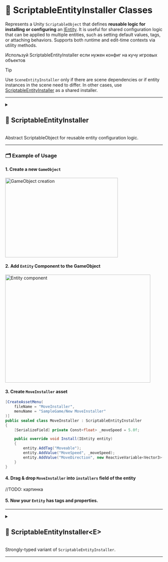 # 🧩 ScriptableEntityInstaller Classes

Represents a Unity `ScriptableObject` that defines **reusable logic for installing or configuring**
an [IEntity](../Entities/IEntity.md). It is useful for shared configuration logic that can be applied to multiple
entities, such as setting default values, tags, or attaching behaviors. Supports both runtime and edit-time contexts via
utility methods.

Используй ScriptableEntityInstaller если нужен конфиг на кучу игровых объектов

> [!TIP]
> Use `SceneEntityInstaller` only if there are scene dependencies or if entity instances in the scene need to differ. In
> other cases, use [ScriptableEntityInstaller](ScriptableEntityInstaller.md) as a shared installer.

---

<details>
  <summary>
    <h2 id="scriptable-entity-installer"> 🧩 ScriptableEntityInstaller</h2>
    <br>Abstract ScriptableObject for reusable entity configuration logic.
  </summary>

<br>

```csharp
public abstract class ScriptableEntityInstaller : ScriptableObject, IEntityInstaller
```

- **Inheritance:** Implements [IEntityInstaller](IEntityInstaller.md) to allow configuration of entities via
  ScriptableObjects.
- **Remarks:** Provides a reusable, declarative way to define entity setup logic that can be shared across multiple
  entities.

---

### 🏹 Methods

#### `Install(IEntity)`

```csharp
public abstract void Install(IEntity entity);
```

- **Description:** Installs data, values, or behaviors into the specified entity.
- **Parameters:** `entity` – The entity to install configuration or components into.
- **Remarks:** Must be implemented by derived classes.

#### `Uninstall(IEntity)`

```csharp
public virtual void Uninstall(IEntity entity)
```

- **Description:** Optionally removes previously installed data or behavior from the specified entity.
- **Parameters:** `entity` – The entity to uninstall configuration, components, or behavior from.
- **Remarks:** Default implementation does nothing. Override this method to provide custom uninstall logic.

</details>

---

### 🗂 Example of Usage

#### 1. Create a new `GameObject`

<img width="360" height="255" alt="GameObject creation" src="https://github.com/user-attachments/assets/463a721f-e50d-4cb7-86be-a5d50a6bfa17" />

#### 2. Add `Entity` Component to the GameObject

<img width="464" height="346" alt="Entity component" src="https://github.com/user-attachments/assets/f74644ba-5858-4857-816e-ea47eed0e913" />

#### 3. Create `MoveInstaller` asset

```csharp
[CreateAssetMenu(
    fileName = "MoveInstaller",
    menuName = "SampleGame/New MoveInstaller"
)]
public sealed class MoveInstaller : ScriptableEntityInstaller
{
    [SerializeField] private Const<float> _moveSpeed = 5.0f; 

    public override void Install(IEntity entity)
    {
        entity.AddTag("Moveable");
        entity.AddValue("MoveSpeed", _moveSpeed);
        entity.AddValue("MoveDirection", new ReactiveVariable<Vector3>());
    }
}
```

#### 4. Drag & drop `MoveInstaller` into `installers` field of the entity

//TODO: картинка

#### 5. Now your `Entity` has tags and properties.

---

<details>
  <summary>
    <h2 id="scriptable-entity-installer-t"> 🧩 ScriptableEntityInstaller&lt;E&gt;</h2>
    <br>Strongly-typed variant of <code>ScriptableEntityInstaller</code>.
  </summary>

<br>

```csharp
public abstract class ScriptableEntityInstaller<E> : ScriptableEntityInstaller, IEntityInstaller<E>
    where E : class, IEntity
```

- **Type Parameter:** `E` – The specific entity type this installer supports.
- **Inheritance:** Inherits from [ScriptableEntityInstaller](#scriptable-entity-installer) and
  implements [IEntityInstaller&lt;E&gt;](IEntityInstaller.md/#entity-installer-t).
- **Remarks:** Eliminates the need for manual casting in derived installer classes.

---

### 🏹 Methods

#### `Install(E)`

```csharp
public abstract void Install(E entity);
```

- **Description:** Installs data, values, or behaviors into the strongly-typed entity.
- **Parameters:** `entity` – The entity of type `E` to install configuration or components into.
- **Remarks:** Must be implemented by derived classes.

#### `Uninstall(E)`

```csharp
public virtual void Uninstall(E entity)
```

- **Description:** Removes previously installed data or behavior from the strongly-typed entity.
- **Parameters:** `entity` – The entity of type `E` to uninstall configuration, components, or behavior from.
- **Remarks:** Default implementation does nothing. Override to provide custom uninstall behavior.

---

### 🗂 Example of Usage

```csharp
[CreateAssetMenu(
    fileName = "MoveInstaller",
    menuName = "SampleGame/New MoveInstaller"
)]
public sealed class MoveInstaller<UnitEntity> : ScriptableEntityInstaller<UnitEntity>
{
    [SerializeField] private Const<float> _moveSpeed = 5.0f; 

    public override void Install(UnitEntity entity)
    {
        entity.AddTag("Moveable");
        entity.AddValue("MoveSpeed", _moveSpeed);
        entity.AddValue("MoveDirection", new ReactiveVariable<Vector3>());
    }
}
```

> Note: Using the generic `UnitEntity` version allows type-safe access to entity-specific properties without casting.

</details>

---
